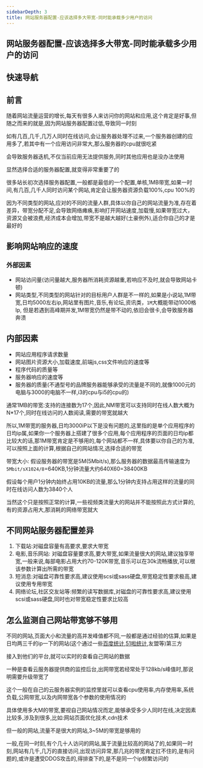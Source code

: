 ```yaml
---
sidebarDepth: 3
title: 网站服务器配置-应该选择多大带宽-同时能承载多少用户的访问
---
```


## 网站服务器配置-应该选择多大带宽-同时能承载多少用户的访问

## 快速导航

<TOC />

## 前言

随着网站流量运营的增长,每天有很多人来访问你的网站和应用,这个肯定是好事,但随之而来的就是,因为网站服务器配置过低,导致同一时刻

如有几百,几千,几万人同时在线访问,会让服务器处理不过来,一个服务器创建的应用多了,若其中有一个应用访问非常大,那么服务器的cpu就很吃紧

会导致服务器迭机,不仅当前应用无法提供服务,同时其他应用也是没办法使用

显然选择合适的服务器配置,就变得非常重要了的

很多站长初次选择服务器配置,一般都是最低的一个配置,单核,1MB带宽,如果一时间,有几百,几千人同时访问某个网站,肯定会让服务器资源负载100%,cpu 100%的

因为不同类型的网站,应对的不同的流量人群,具体以你自己的网站流量为准,存在着差异，带宽分配不足,会导致网络瘫痪,影响打开网站速度,加载慢,如果带宽过大，资源又会被浪费,经济成本会增加,带宽不是越大越好(土豪例外),适合你自己的才是最好的

## 影响网站响应的速度

### 外部因素

* 网站访问量(访问量越大,服务器所消耗资源越重,若响应不及时,就会导致网站卡顿)
* 网站类型,不同类型的网站针对的目标用户人群是不一样的,如果是小说站,1M带宽,日均5000左右ip,网站里有图片,音乐,有论坛,资讯类，`1M`大概能带动1000格Ip, 但是若遇到高峰期并发,1M带宽仍然是带不动的,依旧会很卡,会导致服务器奔溃

## 内部因素

* 网站应用程序请求数量
* 网站图片资源大小,加载速度,前端js,css文件响应的速度等
* 程序代码的质量等
* 服务器响应的速度等
* 服务器的质量(不通型号的品牌服务器能够承受的流量是不同的,就像1000元的电脑与3000的电脑不一样,i3的cpu与i5的cpu的)

通常1MB的带宽:支持的连接数为17个,因此,NM带宽可以支持同时在线人数大概为N*17个,同时在线访问的人数阅读,需要的带宽就越大

所以,1M带宽的服务器,日均3000iP以下是没有问题的,这里指的是单个应用程序的日均ip属,如果你一个服务器上搭建了很多个应用,每个应用程序的页面的日均ip都比较大的话,那1M带宽肯定是不够用的,每个网站都不一样,具体要以你自己的为准,可以按照上面的计算,根据自己的网站情况,选择合适的带宽

带宽大小: 假设服务器的带宽是5M(5Mbit/s),那么服务器的数据最高传输速度为`5Mbit/sX1024/8`=640KB,1分钟流量大约640X60=38400KB

假设每个用户1分钟内始终占用10KB的流量,那么1分钟内支持占用这样的流量的同时在线访问人数为3840个人

当然这个只是按照正常的计算,一些视频类流量大的网站并不能按照此方式计算的,有的资源占用大,那消耗的网络带宽就大


## 不同网站服务器配置差异

1. 下载站:对磁盘容量有高要求,要求大带宽
2. 电影,音乐网站: 对磁盘容量要求高,要大带宽,如果流量很大的网站,建议独享带宽,一般来说,每部电影占用大约70-120K带宽,音乐可以在30k流畅播放,可以根该参数计算出所需的带宽
3. 短消息:对磁盘可靠性要求高,建议使用scsi或sass硬盘,带宽稳定性要求极高,建议使用专用带宽
4. 网络论坛,社区交友站等:频繁的读写数据库,对磁盘的可靠性要求高,建议使用scsi或sass硬盘,同时也对带宽稳定性要求比较高

## 怎么监测自己网站带宽够不够用

不同的网站,页面大小和流量的高并发峰值都不同,一般都是通过经验的估算,如果是日均两三千的ip一下的网站(这个通过一些[百度统计](https://tongji.baidu.com/),[51啦统计](https://invite.51.la/1OmoRh1t1?target=V6),友盟等)第三方

接入到他们的平台,就可以实时的查看自己网站的数据

一种是查看云服务器提供商的监控后台,出网带宽若经常处于128kb/s峰值时,那说明需要升级带宽了

这个一般在自己的云服务器实例的监控里就可以查看cpu使用率,内存使用率,系统负载,公网带宽,以及内网带宽各个参数的使用情况的

具体使用多大M的带宽,要视自己网站情况而定,能够承受多少人同时在线,决定因素比较多,涉及到很多,比如:网站页面优化技术,cdn技术

但一般的网站,流量不是很大的网站,3~5M的带宽是够用的

一般,在同一时刻,有个几十人访问的网站,属于流量比较高的网站了的,如果同一时刻,网站有几千,几万的直接访问,出现访问异常,那几兆的带宽肯定扛不住的,是有问题的,或许是遭受DDOS攻击的,得排查下的,是不是同一个ip频繁访问的



<footer-FooterLink :isShareLink="true" :isDaShang="true" />
<footer-FeedBack />






